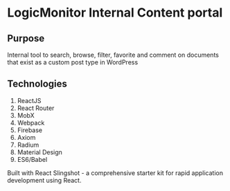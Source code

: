 # LogicMonitor Internal Content portal

## Purpose
Internal tool to search, browse, filter, favorite and comment on documents that exist as a custom post type in WordPress

## Technologies
1. ReactJS
2. React Router
3. MobX
4. Webpack
5. Firebase
6. Axiom
7. Radium
8. Material Design
9. ES6/Babel

Built with React Slingshot - a comprehensive starter kit for rapid application development using React. 
